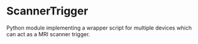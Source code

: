# ScannerTrigger
Python module implementing a wrapper script for multiple devices which can act as a MRI scanner trigger.
